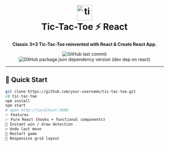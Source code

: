 <!-- PROJECT TITLE -->
<h1 align="center">
  <img src="https://img.icons8.com/color/96/000000/tic-tac-toe.png" alt="tic-tac-toe" width="48"/>
  <br>
  Tic-Tac-Toe ⚡️ React
</h1>

<p align="center">
  <strong>Classic 3×3 Tic-Tac-Toe reinvented with React & Create React App.</strong>
</p>

<p align="center">
  <img alt="GitHub last commit" src="https://img.shields.io/github/last-commit/your-username/tic-tac-toe?style=flat-square&color=61DAFB">
  <img alt="GitHub package.json dependency version (dev dep on react)" src="https://img.shields.io/github/package-json/dependency-version/your-username/tic-tac-toe/dev/react?style=flat-square&label=react">
</p>

---

## 🚀 Quick Start

```bash
git clone https://github.com/your-username/tic-tac-toe.git
cd tic-tac-toe
npm install
npm start
# open http://localhost:3000
✨ Features
✅ Pure React (hooks + functional components)
🎯 Instant win / draw detection
↩️ Undo last move
🔁 Restart game
📱 Responsive grid layout
